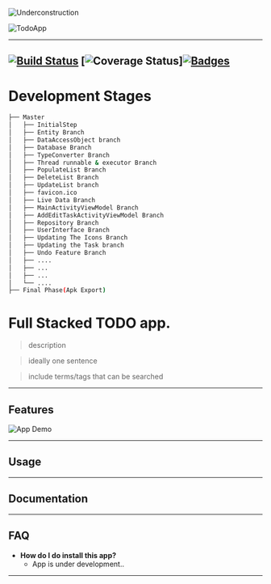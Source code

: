 ![Underconstruction](https://static.vecteezy.com/system/resources/previews/000/265/967/non_2x/under-construction-design-website-development-design-illustration-vector.jpg)

![TodoApp](https://i.ibb.co/SQKHL27/todo.png)

---
[![Build Status](http://img.shields.io/travis/badges/badgerbadgerbadger.svg?style=flat-square)](https://travis-ci.org/badges/badgerbadgerbadger)
[![Coverage Status](http://img.shields.io/coveralls/badges/badgerbadgerbadger.svg?style=flat-square)][![Badges](http://img.shields.io/:badges-9/9-ff6799.svg?style=flat-square)](https://github.com/badges/badgerbadgerbadger)
---

# Development Stages
```bash
├── Master
│   ├── InitialStep
│   ├── Entity Branch
│   ├── DataAccessObject branch
│   ├── Database Branch
│   ├── TypeConverter Branch
│   ├── Thread runnable & executor Branch 
│   ├── PopulateList Branch
│   ├── DeleteList Branch
│   ├── UpdateList branch
│   ├── favicon.ico
│   ├── Live Data Branch
│   ├── MainActivityViewModel Branch
│   ├── AddEditTaskActivityViewModel Branch
│   ├── Repository Branch
│   ├── UserInterface Branch
│   ├── Updating The Icons Branch
│   ├── Updating the Task branch
│   ├── Undo Feature Branch
│   ├── ....
│   ├── ...
│   ├── ...
│   └── ....
├── Final Phase(Apk Export)
```



# Full Stacked TODO app.

> description

> ideally one sentence

> include terms/tags that can be searched

---



## Features

![App Demo](http://g.recordit.co/HX0ySasFpN.gif)


---

## Usage 

---
## Documentation
---

## FAQ

- **How do I do install this app?**
    - App is under development..

---
